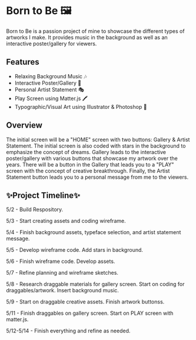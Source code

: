 # Born to Be 🖼️
Born to Be is a passion project of mine to showcase the different types of artworks I make. It provides music in the background as well as an interactive poster/gallery for viewers. 

## Features

- Relaxing Background Music 🎶
- Interactive Poster/Gallery 🤩
- Personal Artist Statement 🎭
- Play Screen using Matter.js 🖍️
- Typographic/Visual Art using Illustrator & Photoshop 🎨

## Overview

The initial screen will be a "HOME" screen with two buttons: Gallery & Artist Statement. The initial screen is also coded with stars in the background to emphasize the concept of dreams. Gallery leads to the interactive poster/gallery with various buttons that showcase my artwork over the years. There will be a button in the Gallery that leads you to a "PLAY" screen with the concept of creative breakthrough. Finally, the Artist Statement button leads you to a personal message from me to the viewers.

## ✨Project Timeline✨
5/2 - Build Respository.

5/3 - Start creating assets and coding wireframe.

5/4 - Finish background assets, typeface selection, and artist statement message.

5/5 - Develop wireframe code. Add stars in background.

5/6 - Finish wireframe code. Develop assets.

5/7 - Refine planning and wireframe sketches.

5/8 - Research draggable materials for gallery screen. Start on coding for draggables/artwork. Insert background music.

5/9 - Start on draggable creative assets. Finish artwork buttonss.

5/11 - Finish draggables on gallery screen. Start on PLAY screen with matter.js.

5/12-5/14 - Finish everything and refine as needed.
